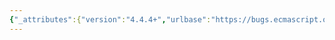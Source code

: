 ```yaml
---
{"_attributes":{"version":"4.4.4+","urlbase":"https://bugs.ecmascript.org/","maintainer":"dherman@mozilla.com"},"bug":{"bug_id":20,"creation_ts":"2011-02-14 15:42:00 -0800","short_desc":"String.proto.match, unnecessary [[Class]] test","delta_ts":"2013-03-08 14:44:32 -0800","product":"Draft for 6th Edition","component":"restructure","version":"Initial draft July 12, 2011","rep_platform":"All","op_sys":"All","bug_status":"RESOLVED","resolution":"FIXED","priority":"Low","bug_severity":"minor","everconfirmed":true,"reporter":{"uid":"allen","name":"Allen Wirfs-Brock"},"assigned_to":{"uid":"allen","name":"Allen Wirfs-Brock"},"long_desc":[{"commentid":36,"comment_count":0,"who":{"uid":"allen","name":"Allen Wirfs-Brock"},"bug_when":"2011-02-14 15:42:52 -0800","thetext":"Step 3&4 could be simplified to:\n3 let rx be the value returned as if by calling the standard built-in RegExp constructor as a function with regexp as the argument.\n\nThis eliminates as [[class]] test and redundant specification language."},{"commentid":345,"comment_count":1,"who":{"uid":"allen","name":"Allen Wirfs-Brock"},"bug_when":"2011-07-20 16:26:43 -0700","thetext":"However, the current form may more cleary expression that if the argument is already a regexp it is used without conversion.\n\nIn any case, the use of [[Class]] has already been eliminate."},{"commentid":3301,"comment_count":2,"who":{"uid":"allen","name":"Allen Wirfs-Brock"},"bug_when":"2013-03-07 14:44:18 -0800","thetext":"fixed in rev 14 editor's draft"},{"commentid":3393,"comment_count":3,"who":{"uid":"allen","name":"Allen Wirfs-Brock"},"bug_when":"2013-03-08 14:44:32 -0800","thetext":"in Rev 14 draft"}]}}
---
```

